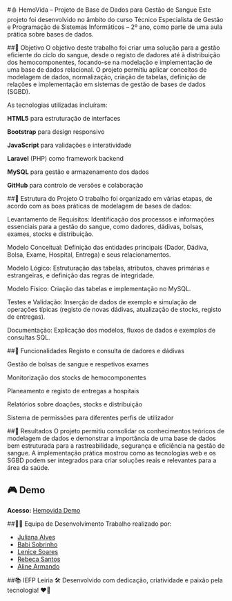 #🩸 HemoVida – Projeto de Base de Dados para Gestão de Sangue
Este projeto foi desenvolvido no âmbito do curso Técnico Especialista de Gestão e Programação de Sistemas Informáticos – 2º ano, como parte de uma aula prática sobre bases de dados.

##🎯 Objetivo
O objetivo deste trabalho foi criar uma solução para a gestão eficiente do ciclo do sangue, desde o registo de dadores até à distribuição dos hemocomponentes, focando-se na modelação e implementação de uma base de dados relacional.
O projeto permitiu aplicar conceitos de modelagem de dados, normalização, criação de tabelas, definição de relações e implementação em sistemas de gestão de bases de dados (SGBD).

As tecnologias utilizadas incluíram:

**HTML5** para estruturação de interfaces

**Bootstrap** para design responsivo

**JavaScript** para validações e interatividade

**Laravel** (PHP) como framework backend

**MySQL** para gestão e armazenamento dos dados

**GitHub** para controlo de versões e colaboração

##🧱 Estrutura do Projeto
O trabalho foi organizado em várias etapas, de acordo com as boas práticas de modelagem de bases de dados:

Levantamento de Requisitos: Identificação dos processos e informações essenciais para a gestão do sangue, como dadores, dádivas, bolsas, exames, stocks e distribuição.

Modelo Conceitual: Definição das entidades principais (Dador, Dádiva, Bolsa, Exame, Hospital, Entrega) e seus relacionamentos.

Modelo Lógico: Estruturação das tabelas, atributos, chaves primárias e estrangeiras, e definição das regras de integridade.

Modelo Físico: Criação das tabelas e implementação no MySQL.

Testes e Validação: Inserção de dados de exemplo e simulação de operações típicas (registo de novas dádivas, atualização de stocks, registo de entregas).

Documentação: Explicação dos modelos, fluxos de dados e exemplos de consultas SQL.

##🏥 Funcionalidades
Registo e consulta de dadores e dádivas

Gestão de bolsas de sangue e respetivos exames

Monitorização dos stocks de hemocomponentes

Planeamento e registo de entregas a hospitais

Relatórios sobre doações, stocks e distribuição

Sistema de permissões para diferentes perfis de utilizador

##🚀 Resultados
O projeto permitiu consolidar os conhecimentos teóricos de modelagem de dados e demonstrar a importância de uma base de dados bem estruturada para a rastreabilidade, segurança e eficiência na gestão de sangue.
A implementação prática mostrou como as tecnologias web e os SGBD podem ser integrados para criar soluções reais e relevantes para a área da saúde.

## 🎮 Demo

**Acesso:** [Hemovida Demo](https://julyduds.github.io/hemovida_landing/)


##👩‍💻 Equipa de Desenvolvimento
Trabalho realizado por:
- [Juliana Alves](https://github.com/JulyDuds)
- [Babi Sobrinho](https://github.com/babisobrinho)
- [Lenice Soares](https://github.com/lenicesoaares)
- [Rebeca Santos](https://github.com/RebecaSantosb)
- [Aline Armando](https://github.com/kiamy6)

##📚 IEFP Leiria
🛠️ Desenvolvido com dedicação, criatividade e paixão pela tecnologia! ❤️‍🔥

